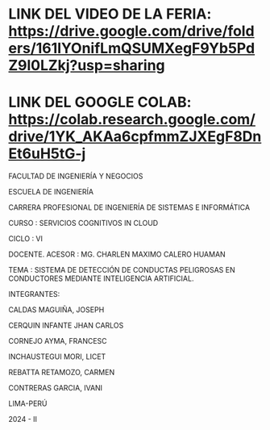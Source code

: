 # LINK DEL VIDEO DE LA FERIA: https://drive.google.com/drive/folders/161IYOnifLmQSUMXegF9Yb5PdZ9l0LZkj?usp=sharing
# LINK DEL GOOGLE COLAB: https://colab.research.google.com/drive/1YK_AKAa6cpfmmZJXEgF8DnEt6uH5tG-j

FACULTAD DE INGENIERÍA Y NEGOCIOS

ESCUELA DE INGENIERÍA

CARRERA PROFESIONAL DE INGENIERÍA DE SISTEMAS E INFORMÁTICA

CURSO : SERVICIOS COGNITIVOS IN CLOUD

CICLO : VI

DOCENTE. ACESOR : MG. CHARLEN MAXIMO CALERO HUAMAN

TEMA : SISTEMA DE DETECCIÓN DE CONDUCTAS PELIGROSAS EN CONDUCTORES MEDIANTE INTELIGENCIA ARTIFICIAL.

INTEGRANTES:

CALDAS MAGUIÑA, JOSEPH

CERQUIN INFANTE JHAN CARLOS

CORNEJO AYMA, FRANCESC

INCHAUSTEGUI MORI, LICET

REBATTA RETAMOZO, CARMEN

CONTRERAS GARCIA, IVANI

LIMA-PERÚ

2024 - II
